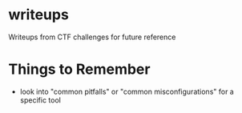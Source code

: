 # writeups
Writeups from CTF challenges for future reference

# Things to Remember
- look into "common pitfalls" or "common misconfigurations" for a specific tool
